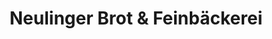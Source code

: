 ---
title: "Neulinger Brot & Feinbäckerei"
url: /muenchen/neulinger-brot-und-feinbaeckerei-volkartstrasse/
shop: Bäckerei
---